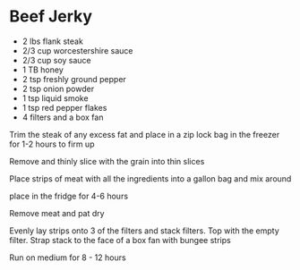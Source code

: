 # Beef Jerky

* 2 lbs flank steak
* 2/3 cup worcestershire sauce
* 2/3 cup soy sauce
* 1 TB honey
* 2 tsp freshly ground pepper
* 2 tsp onion powder
* 1 tsp liquid smoke
* 1 tsp red pepper flakes
* 4 filters and a box fan

Trim the steak of any excess fat and place in a zip lock bag in the freezer for 1-2 hours to firm up

Remove and thinly slice with the grain into thin slices

Place strips of meat with all the ingredients into a gallon bag and mix around

place in the fridge for 4-6 hours

Remove meat and pat dry

Evenly lay strips onto 3 of the filters and stack filters. Top with the empty filter. Strap stack to the face of a box fan with bungee strips

Run on medium for 8 - 12 hours



